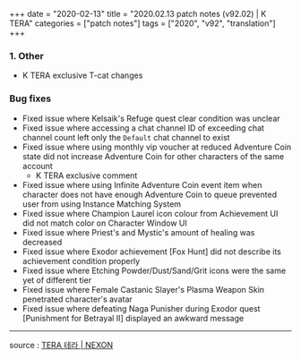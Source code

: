 +++
date = "2020-02-13"
title = "2020.02.13 patch notes (v92.02) | K TERA"
categories = ["patch notes"]
tags = ["2020", "v92", "translation"]
+++

### 1. Other
- K TERA exclusive T-cat changes

### Bug fixes
- Fixed issue where Kelsaik's Refuge quest clear condition was unclear
- Fixed issue where accessing a chat channel ID of exceeding chat channel count left only the `Default` chat channel to exist
- Fixed issue where using monthly vip voucher at reduced Adventure Coin state did not increase Adventure Coin for other characters of the same account
  - K TERA exclusive comment
- Fixed issue where using Infinite Adventure Coin event item when character does not have enough Adventure Coin to queue prevented user from using Instance Matching System
- Fixed issue where Champion Laurel icon colour from Achievement UI did not match color on Character Window UI
- Fixed issue where Priest's and Mystic's amount of healing was decreased
- Fixed issue where Exodor achievement [Fox Hunt] did not describe its achievement condition properly
- Fixed issue where Etching Powder/Dust/Sand/Grit icons were the same yet of different tier
- Fixed issue where Female Castanic Slayer's Plasma Weapon Skin penetrated character's avatar
- Fixed issue where defeating Naga Punisher during Exodor quest [Punishment for Betrayal II] displayed an awkward message

----

source : [TERA 테라 | NEXON](http://tera.nexon.com/news/update/view.aspx?n4articlesn=427)
